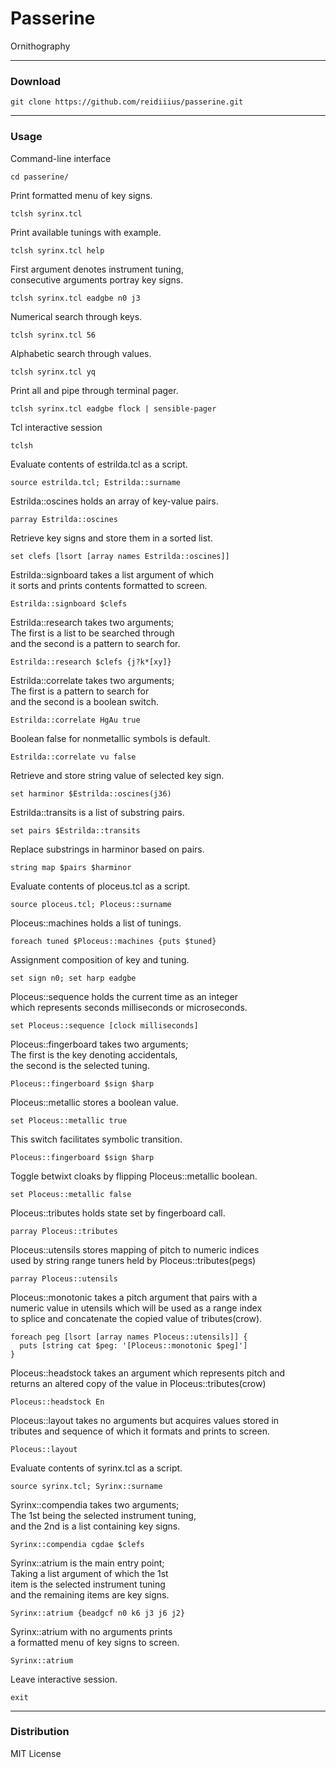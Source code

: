 # Passerine
Ornithography

---

### Download

    git clone https://github.com/reidiiius/passerine.git

---

### Usage
Command-line interface

    cd passerine/

Print formatted menu of key signs.

    tclsh syrinx.tcl

Print available tunings with example.

    tclsh syrinx.tcl help

First argument denotes instrument tuning,  
consecutive arguments portray key signs.

    tclsh syrinx.tcl eadgbe n0 j3

Numerical search through keys.

    tclsh syrinx.tcl 56

Alphabetic search through values.

    tclsh syrinx.tcl yq

Print all and pipe through terminal pager.

    tclsh syrinx.tcl eadgbe flock | sensible-pager

Tcl interactive session

    tclsh

Evaluate contents of estrilda.tcl as a script.

    source estrilda.tcl; Estrilda::surname

Estrilda::oscines holds an array of key-value pairs.

    parray Estrilda::oscines

Retrieve key signs and store them in a sorted list.

    set clefs [lsort [array names Estrilda::oscines]]

Estrilda::signboard takes a list argument of which  
it sorts and prints contents formatted to screen.

    Estrilda::signboard $clefs

Estrilda::research takes two arguments;  
The first is a list to be searched through  
and the second is a pattern to search for.

    Estrilda::research $clefs {j?k*[xy]}

Estrilda::correlate takes two arguments;  
The first is a pattern to search for  
and the second is a boolean switch.

    Estrilda::correlate HgAu true

Boolean false for nonmetallic symbols is default.

    Estrilda::correlate vu false

Retrieve and store string value of selected key sign.

    set harminor $Estrilda::oscines(j36)

Estrilda::transits is a list of substring pairs.

    set pairs $Estrilda::transits

Replace substrings in harminor based on pairs.

    string map $pairs $harminor

Evaluate contents of ploceus.tcl as a script.

    source ploceus.tcl; Ploceus::surname

Ploceus::machines holds a list of tunings.

    foreach tuned $Ploceus::machines {puts $tuned}

Assignment composition of key and tuning.

    set sign n0; set harp eadgbe

Ploceus::sequence holds the current time as an integer  
which represents seconds milliseconds or microseconds.

    set Ploceus::sequence [clock milliseconds]

Ploceus::fingerboard takes two arguments;  
The first is the key denoting accidentals,  
the second is the selected tuning.

    Ploceus::fingerboard $sign $harp

Ploceus::metallic stores a boolean value.

    set Ploceus::metallic true

This switch facilitates symbolic transition.

    Ploceus::fingerboard $sign $harp

Toggle betwixt cloaks by flipping Ploceus::metallic boolean.

    set Ploceus::metallic false

Ploceus::tributes holds state set by fingerboard call.

    parray Ploceus::tributes

Ploceus::utensils stores mapping of pitch to numeric indices  
used by string range tuners held by Ploceus::tributes(pegs)

    parray Ploceus::utensils

Ploceus::monotonic takes a pitch argument that pairs with a  
numeric value in utensils which will be used as a range index  
to splice and concatenate the copied value of tributes(crow).

    foreach peg [lsort [array names Ploceus::utensils]] {
      puts [string cat $peg: '[Ploceus::monotonic $peg]']
    }

Ploceus::headstock takes an argument which represents pitch and  
returns an altered copy of the value in Ploceus::tributes(crow)

    Ploceus::headstock En

Ploceus::layout takes no arguments but acquires values stored in  
tributes and sequence of which it formats and prints to screen.

    Ploceus::layout

Evaluate contents of syrinx.tcl as a script.

    source syrinx.tcl; Syrinx::surname

Syrinx::compendia takes two arguments;  
The 1st being the selected instrument tuning,  
and the 2nd is a list containing key signs.

    Syrinx::compendia cgdae $clefs

Syrinx::atrium is the main entry point;  
Taking a list argument of which the 1st  
item is the selected instrument tuning  
and the remaining items are key signs.

    Syrinx::atrium {beadgcf n0 k6 j3 j6 j2}

Syrinx::atrium with no arguments prints  
a formatted menu of key signs to screen.

    Syrinx::atrium

Leave interactive session.

    exit

---

### Distribution
MIT License

